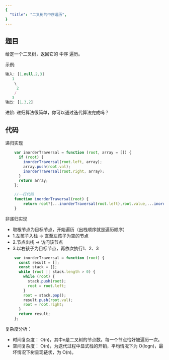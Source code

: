 ```yaml
---
{
  "title": "二叉树的中序遍历",
}
---
```



## 题目

给定一个二叉树，返回它的 中序 遍历。

 示例:
```js
输入: [1,null,2,3]
   1
    \
     2
    /
   3
输出: [1,3,2]
```

进阶: 递归算法很简单，你可以通过迭代算法完成吗？

## 代码

递归实现

```js
    var inorderTraversal = function (root, array = []) {
      if (root) {
        inorderTraversal(root.left, array);
        array.push(root.val);
        inorderTraversal(root.right, array);
      }
      return array;
    };
```
```js
    //一行代码
    function inorderTraversal(root) {
        return root?[...inorderTraversal(root.left),root.value,...inorderTraversal(root.right)]:[];
    }
```

非递归实现

- 取根节点为目标节点，开始遍历（出栈顺序就是遍历顺序）
- 1.左孩子入栈 -> 直至左孩子为空的节点
- 2.节点出栈 -> 访问该节点
- 3.以右孩子为目标节点，再依次执行1、2、3

```js
    var inorderTraversal = function (root) {
      const result = [];
      const stack = [];
      while (root || stack.length > 0) {
        while (root) {
          stack.push(root);
          root = root.left;
        }
        root = stack.pop();
        result.push(root.val);
        root = root.right;
      }
      return result;
    };
```
复杂度分析：
- 时间复杂度： O(n)，其中n是二叉树的节点数。每一个节点恰好被遍历一次。
- 空间复杂度： O(n)，为迭代过程中显式栈的开销，平均情况下为 O(logn)，最坏情况下树呈现链状，为 O(n)。
